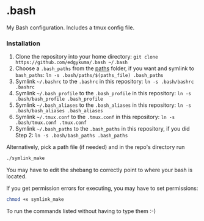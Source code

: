 # .bash
My Bash configuration. Includes a tmux config file.

### Installation
1. Clone the repository into your home directory: `git clone https://github.com/edgykuma/.bash ~/.bash`
2. Choose a `.bash_paths` from the [paths](/paths) folder, if you want and
   symlink to `bash_paths`:
   `ln -s .bash/paths/$(paths_file) .bash_paths`
3. Symlink `~/.bashrc` to the `.bashrc` in this repository:
   `ln -s .bash/bashrc .bashrc`
4. Symlink `~/.bash_profile` to the `.bash_profile` in this repository:
   `ln -s .bash/bash_profile .bash_profile`
5. Symlink `~/.bash_aliases` to the `.bash_aliases` in this repository:
   `ln -s .bash/bash_aliases .bash_aliases`
6. Symlink `~/.tmux.conf` to the `.tmux.conf` in this repository:
   `ln -s .bash/tmux.conf .tmux.conf`
7. Symlink `~/.bash_paths` to the `.bash_paths` in this repository, if you did Step 2:
   `ln -s .bash/bash_paths .bash_paths`

Alternatively, pick a path file (if needed) and in the repo's directory run
```bash
./symlink_make
```
You may have to edit the shebang to correctly point to where your bash is
located.

If you get permission errors for executing, you may have to set permissions:
```bash
chmod +x symlink_make
```
To run the commands listed without having to type them :-)
